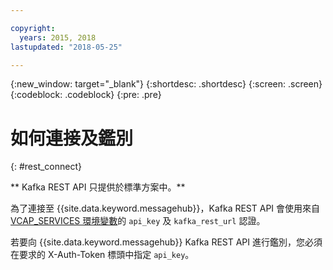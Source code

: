 ```yaml
---

copyright:
  years: 2015, 2018
lastupdated: "2018-05-25"

---
```


{:new_window: target="_blank"}
{:shortdesc: .shortdesc}
{:screen: .screen}
{:codeblock: .codeblock}
{:pre: .pre}

# 如何連接及鑑別
{: #rest_connect}

<!-- info moved to eventstreams025.md because of doc app changes -->
** Kafka REST API 只提供於標準方案中。**
<br/>

為了連接至 {{site.data.keyword.messagehub}}，Kafka REST API 會使用來自 [VCAP_SERVICES 環境變數](/docs/services/EventStreams/eventstreams127.html)的 <code>api_key</code> 及 <code>kafka_rest_url</code> 認證。

若要向 {{site.data.keyword.messagehub}} Kafka REST API 進行鑑別，您必須在要求的 X-Auth-Token 標頭中指定 <code>api_key</code>。
